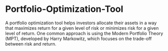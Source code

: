 # Portfolio-Optimization-Tool

A portfolio optimization tool helps investors allocate their assets in a way that maximizes return for a given level of risk or minimizes risk for a given level of return. One common approach is using the Modern Portfolio Theory (MPT), developed by Harry Markowitz, which focuses on the trade-off between risk and return.